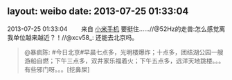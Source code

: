 layout: weibo
date: 2013-07-25 01:33:04
---
<meta name="referrer" content="no-referrer" />

2013-07-25 01:33:04  &nbsp;&nbsp;&nbsp;&nbsp;&nbsp;&nbsp; 来自 <a href="http://app.weibo.com/t/feed/22zMnn" rel="nofollow">小米手机</a>
要挺住……//@52Hz的走兽:怎么感觉离我单位越来越近？！//@xcv58_: 还能去北京吗。
>  @暴疯陈: #今日北京#早晨七点多，光明楼爆炸；十点多，团结湖公园一艘游船自燃；下午三点多，双井家乐福着火；下午五点多，远洋天地跳楼。。。有些邪门呀。。。[挖鼻屎] ​​​

